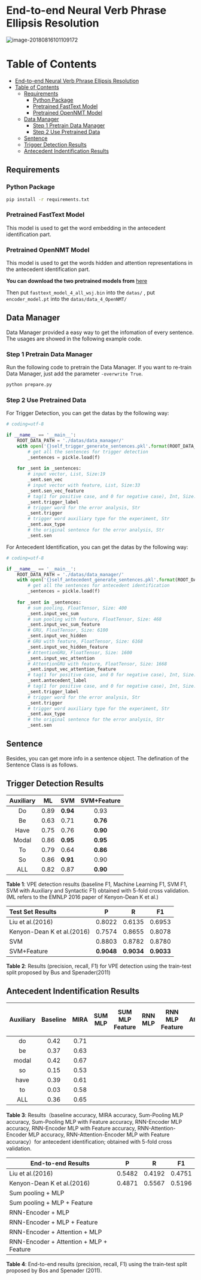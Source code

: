 # End-to-end Neural Verb Phrase Ellipsis Resolution

![image-20180816101109172](https://ws4.sinaimg.cn/large/006tNbRwly1fubbjl7u1hj31kw1a5dtk.jpg)

Table of Contents
=================

   * [End-to-end Neural Verb Phrase Ellipsis Resolution](#end-to-end-neural-verb-phrase-ellipsis-resolution)
   * [Table of Contents](#table-of-contents)
      * [Requirements](#requirements)
         * [Python Package](#python-package)
         * [Pretrained FastText Model](#pretrained-fasttext-model)
         * [Pretrained OpenNMT Model](#pretrained-opennmt-model)
      * [Data Manager](#data-manager)
         * [Step 1 Pretrain Data Manager](#step-1-pretrain-data-manager)
         * [Step 2 Use Pretrained Data](#step-2-use-pretrained-data)
      * [Sentence](#sentence)
      * [Trigger Detection Results](#trigger-detection-results)
      * [Antecedent Indentification Results](#antecedent-indentification-results)

## Requirements

### Python Package

```bash
pip install -r requirements.txt
```

### Pretrained FastText Model

This model is used to get the word embedding in the antecedent identification part.

### Pretrained OpenNMT Model

This model is used to get the words hidden and attention representations in the antecedent identification part.

**You can download the two pretrained models from** [here](https://pan.baidu.com/s/1_i5GkgvNL0-rN0jvyvuR8Q)

Then put `fasttext_model_4_all_wsj.bin` into the `datas/` , put `encoder_model.pt` into the `datas/data_4_OpenNMT/`

## Data Manager

Data Manager provided a easy way to get the infomation of every sentence. The usages are showed in the following example code.

### Step 1 Pretrain Data Manager
Run the following code to pretrain the Data Manager. If you want to re-train Data Manager,  just add the parameter `-overwrite True`.

```bash
python prepare.py
```

### Step 2 Use Pretrained Data

For Trigger Detection,  you can get the datas by the following way:
```python
# coding=utf-8

if __name__ == '__main__':
	ROOT_DATA_PATH = './datas/data_manager/'
    with open('{}self_trigger_generate_sentences.pkl'.format(ROOT_DATA_PATH),'r') as f:
        # get all the sentences for trigger detection
        _sentences = pickle.load(f)
    
    for _sent in _sentences:
    	# input vector, List, Size:19
    	_sent.sen_vec
    	# input vector with feature, List, Size:33
    	_sent.sen_vec_feature
    	# tag(1 for positive case, and 0 for negative case), Int, Size: 1
    	_sent.trigger_label
        # trigger word for the error analysis, Str
        _sent.trigger
        # trigger word auxiliary type for the experiment, Str
        _sent.aux_type
        # the original sentence for the error analysis, Str
        _sent.sen
```

For Antecedent Identification,  you can get the datas by the following way:
```python
# coding=utf-8

if __name__ == '__main__':
	ROOT_DATA_PATH = './datas/data_manager/'
    with open('{}self_antecedent_generate_sentences.pkl'.format(ROOT_DATA_PATH),'r') as f:
        # get all the sentences for antecedent identification
        _sentences = pickle.load(f)
    
    for _sent in _sentences:
    	# sum pooling, FloatTensor, Size: 400
        _sent.input_vec_sum
        # sum pooling with feature, FloatTensor, Size: 468
        _sent.input_vec_sum_feature
        # GRU, FloatTensor, Size: 6100
        _sent.input_vec_hidden
        # GRU with feature, FloatTensor, Size: 6168
        _sent.input_vec_hidden_feature
        # AttentionGRU, FloatTensor, Size: 1600
        _sent.input_vec_attention
        # AttentionGRU with feature, FloatTensor, Size: 1668
        _sent.input_vec_attention_feature
        # tag(1 for positive case, and 0 for negative case), Int, Size: 1
        _sent.antecedent_label
    	# tag(1 for positive case, and 0 for negative case), Int, Size: 1
    	_sent.trigger_label
        # trigger word for the error analysis, Str
        _sent.trigger
        # trigger word auxiliary type for the experiment, Str
        _sent.aux_type
        # the original sentence for the error analysis, Str
        _sent.sen
```

## Sentence

Besides, you can get more info in a sentence object. The defination of the Sentence Class is as follows.


## Trigger Detection Results

| Auxiliary  | ML | SVM | SVM+Feature |
| :-------: | :----: | :-----: | :--: |
| Do  | 0.89 | **0.94** | 0.93 |
| Be  | 0.63 | 0.71 | **0.76** |
| Have  | 0.75 | 0.76 | **0.90** |
| Modal | 0.86 | **0.95** | **0.95** |
| To | 0.79 | 0.64 | **0.86** |
| So | 0.86 | **0.91** | 0.90 |
| ALL | 0.82 | 0.87 | **0.90** |

**Table 1**: VPE detection results (baseline F1, Machine Learning F1, SVM F1, SVM with Auxiliary and Syntactic F1) obtained with 5-fold cross validation. (ML refers to the EMNLP 2016 paper of  Kenyon-Dean K et al.)

| Test Set Results           |     P      |     R      |     F1     |
| :------------------------- | :--------: | :--------: | :--------: |
| Liu et al.(2016)           |   0.8022   |   0.6135   |   0.6953   |
| Kenyon-Dean K et al.(2016) |   0.7574   |   0.8655   |   0.8078   |
| SVM                        |   0.8803   |   0.8782   |   0.8780   |
| SVM+Feature                | **0.9048** | **0.9034** | **0.9033** |

**Table 2**: Results (precision, recall, F1) for VPE detection using the train-test split proposed by Bus and Spenader(2011) 

## Antecedent Indentification Results

| Auxiliary | Baseline | MIRA |  SUM MLP    |   SUM MLP Feature   |  RNN MLP    | RNN MLP Feature     |  RNN Attention MLP    | RNN Attention MLP Feature     |
| :-----------: | :----------: | :------: | :--: | :--: | :--: | :--: | :--: | :--: |
| do | 0.42 | 0.71 |      |      |      |      |      |      |
| be | 0.37 | 0.63 |      |      |      |      |      |      |
| modal | 0.42 | 0.67 |      |      |      |      |      |      |
| so | 0.15 | 0.53 |      |      |      |      |      |      |
| have | 0.39 | 0.61 |      |      |      |      |      |      |
| to | 0.03 | 0.58 |      |      |      |      |      |      |
| ALL | 0.36 | 0.65 |      |      |      |      |      |      |

**Table 3**: Results（baseline accuracy, MIRA accuracy, Sum-Pooling MLP accuracy, Sum-Pooling MLP with Feature accuracy, RNN-Encoder MLP accuracy, RNN-Encoder MLP with Feature accuracy, RNN-Attention-Encoder MLP accuracy, RNN-Attention-Encoder MLP with Feature accuracy）for antecedent identification; obtained with 5-fold cross validation. 

| End-to-end  Results                     |   P    |   R    |   F1   |
| --------------------------------------- | :----: | :----: | :----: |
| Liu et al.(2016)                        | 0.5482 | 0.4192 | 0.4751 |
| Kenyon-Dean K et al.(2016)              | 0.4871 | 0.5567 | 0.5196 |
| Sum pooling + MLP                       |        |        |        |
| Sum pooling + MLP + Feature             |        |        |        |
| RNN-Encoder + MLP                       |        |        |        |
| RNN-Encoder + MLP + Feature             |        |        |        |
| RNN-Encoder + Attention + MLP           |        |        |        |
| RNN-Encoder + Attention + MLP + Feature |        |        |        |

**Table 4**: End-to-end results (precision, recall, F1) using the train-test split proposed by Bos and Spenader (2011). 

